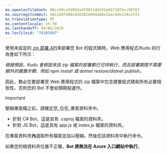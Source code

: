 ```yaml
---
ms.openlocfilehash: 80cc69ca3d863a4f96f1dd241e6471074cc9976f
ms.sourcegitcommit: dd12ddf408c010182b09da88e2aac0de124cef22
ms.translationtype: HT
ms.contentlocale: zh-TW
ms.lasthandoff: 09/05/2019
ms.locfileid: "70385997"
---
```

使用未設定的 [zip 部署 API](https://github.com/projectkudu/kudu/wiki/Deploying-from-a-zip-file-or-url)來部署您 Bot 的程式碼時，Web 應用程式/Kudu 的行為會如下所示：

_根據預設，Kudu 會假設來自 zip 檔案的部署都已可供執行，而且部署期間不需要額外的建置步驟，例如 npm install 或 dotnet restore/dotnet publish。_

因此，務必在要部署至 Web 應用程式的 zip 檔案中包含建置程式碼和所有必要相依性，否則您的 Bot 不會如預期般運作。

> [!IMPORTANT]
> 壓縮專案檔之前，請確定您_位在_專案資料夾中。 
> - 針對 C# Bot，這是具有 .csproj 檔案的資料夾。 
> - 針對 JS Bot，這是具有 app.js 或 index.js 檔案的資料夾。 
>
>在專案資料夾**內**選取所有檔案並加以壓縮，然後在該資料夾中執行命令。 
>
> 如果您的根資料夾位置不正確，**Bot 將無法在 Azure 入口網站中執行**。

